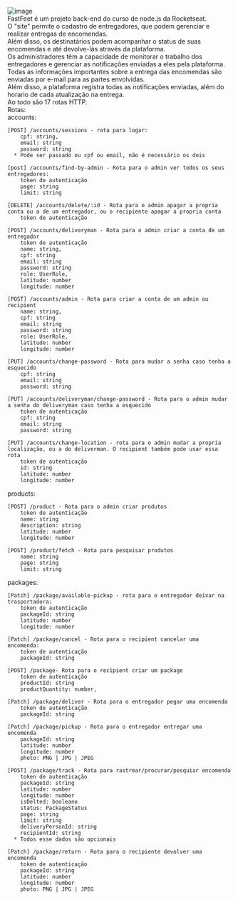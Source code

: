 ![image](https://github.com/user-attachments/assets/67b6333b-e01c-4609-af9f-d77bafdef242) </br>
FastFeet é um projeto back-end do curso de node.js da Rocketseat.</br>
O "site" permite o cadastro de entregadores, que podem gerenciar e realizar entregas de encomendas.</br>
Além disso, os destinatários podem acompanhar o status de suas encomendas e até devolve-lás através da plataforma.</br>
Os administradores têm a capacidade de monitorar o trabalho dos entregadores e gerenciar as notificações enviadas a eles pela plataforma.</br>
Todas as informações importantes sobre a entrega das encomendas são enviadas por e-mail para as partes envolvidas.</br>
Além disso, a plataforma registra todas as notificações enviadas, além do horario de cada atualização na entrega.</br>
Ao todo são 17 rotas HTTP.</br>
Rotas:</br>
accounts:</br>

    [POST] /accounts/sessions - rota para logar:
        cpf: string,
        email: string
        password: string
      * Pode ser passado ou cpf ou email, não é necessário os dois
    
    [post] /accounts/find-by-admin - Rota para o admin ver todos os seus entregadores:
        token de autenticação
        page: string
        limit: string

    [DELETE] /accounts/delete/:id - Rota para o admin apagar a propria conta ou a de um entregador, ou o recipiente apagar a propria conta
        token de autenticação

    [POST] /accounts/deliveryman - Rota para o admin criar a conta de um entregador
        token de autenticação
        name: string,
        cpf: string
        email: string
        password: string
        role: UserRole,
        latitude: number
        longitude: number
    
    [POST] /accounts/admin - Rota para criar a conta de um admin ou recipient
        name: string,
        cpf: string
        email: string
        password: string
        role: UserRole,
        latitude: number
        longitude: number

    [PUT] /accounts/change-password - Rota para mudar a senha caso tenha a esquecido
        cpf: string
        email: string
        password: string

    [PUT] /accounts/deliveryman/change-password - Rota para o admin mudar a senha do deliveryman caso tenha a esquecido
        token de autenticação
        cpf: string
        email: string
        password: string
    
    [PUT] /accounts/change-location - rota para o admin mudar a propria localização, ou a do deliverman. O recipient também pode usar essa rota
        token de autenticação
        id: string
        latitude: number
        longitude: number

  products:</br>

    [POST] /product - Rota para o admin criar produtos
        token de autenticação
        name: string
        description: string
        latitude: number
        longitude: number
      
    [POST] /product/fetch - Rota para pesquisar produtos
        name: string
        page: string
        limit: string
  
  packages:</br>

    [Patch] /package/available-pickup - rota para o entregador deixar na trasportadora:
        token de autenticação
        packageId: string
        latitude: number
        longitude: number
    
    [Patch] /package/cancel - Rota para o recipient cancelar uma encomenda:
        token de autenticação
        packageId: string

    [POST] /package- Rota para o recipient criar um package
        token de autenticação
        productId: string
        productQuantity: number,

    [Patch] /package/deliver - Rota para o entregador pegar uma encomenda
        token de autenticação
        packageId: string
    
    [Patch] /package/pickup - Rota para o entregador entregar uma encomenda
        packageId: string
        latitude: number
        longitude: number
        photo: PNG | JPG | JPEG

    [POST] /package/track - Rota para rastrear/procurar/pesquiar encomenda
        token de autenticação
        packageId: string
        latitude: number
        longitude: number
        isDelted: booleano
        status: PackageStatus
        page: string
        limit: string
        deliveryPersonId: string
        recipientId: string
      * Todos esse dados são opcionais

    [Patch] /package/return - Rota para o recipiente devolver uma encomenda
        token de autenticação
        packageId: string
        latitude: number
        longitude: number
        photo: PNG | JPG | JPEG

